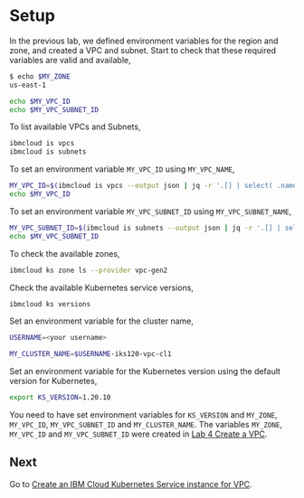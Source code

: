 # Setup

In the previous lab, we defined environment variables for the region and zone, and created a VPC and subnet. Start to check that these required variables are valid and available,

```bash
$ echo $MY_ZONE
us-east-1

echo $MY_VPC_ID
echo $MY_VPC_SUBNET_ID
```

To list available VPCs and Subnets,

```bash
ibmcloud is vpcs
ibmcloud is subnets
```

To set an environment variable `MY_VPC_ID` using `MY_VPC_NAME`,

```bash
MY_VPC_ID=$(ibmcloud is vpcs --output json | jq -r '.[] | select( .name=='\"$MY_VPC_NAME\"') | .id ')
echo $MY_VPC_ID
```

To set an environment variable `MY_VPC_SUBNET_ID` using `MY_VPC_SUBNET_NAME`,

```bash
MY_VPC_SUBNET_ID=$(ibmcloud is subnets --output json | jq -r '.[] | select( .name=='\"$MY_VPC_SUBNET_NAME\"') | .id ')
echo $MY_VPC_SUBNET_ID
```

To check the available zones,

```bash
ibmcloud ks zone ls --provider vpc-gen2
```

Check the available Kubernetes service versions,

```bash
ibmcloud ks versions
```

Set an environment variable for the cluster name,

```bash
USERNAME=<your username>

MY_CLUSTER_NAME=$USERNAME-iks120-vpc-cl1
```

Set an environment variable for the Kubernetes version using the default version for Kubernetes,

```bash
export KS_VERSION=1.20.10
```

You need to have set environment variables for `KS_VERSION` and `MY_ZONE`, `MY_VPC_ID`, `MY_VPC_SUBNET_ID` and `MY_CLUSTER_NAME`. The variables `MY_ZONE`, `MY_VPC_ID` and `MY_VPC_SUBNET_ID` were created in [Lab 4 Create a VPC](../vpc/2_create_vpc.md).

## Next

Go to [Create an IBM Cloud Kubernetes Service instance for VPC](2_create_iks_for_vpc.md).
